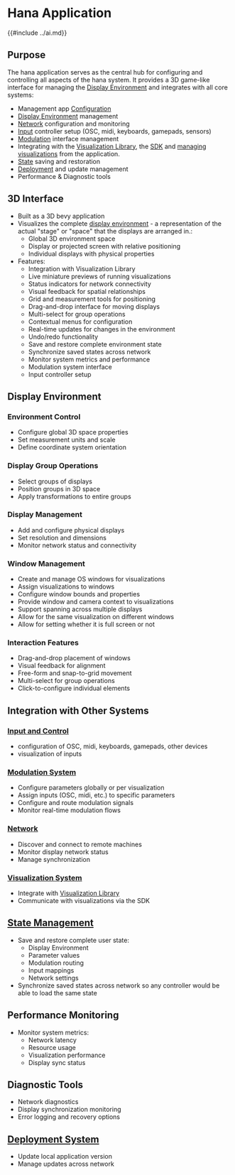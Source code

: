 # Hana Application
{{#include ../ai.md}}

## Purpose
The hana application serves as the central hub for configuring
and controlling all aspects of the hana system. It provides
a 3D game-like interface for managing the [Display Environment](environment_editor) and integrates with all core systems:
- Management app [Configuration](configuration.md)
- [Display Environment](environment_editor) management
- [Network](network.md) configuration and monitoring
- [Input](input.md) controller setup (OSC, midi, keyboards, gamepads, sensors)
- [Modulation](modulation.md) interface management
- Integrating with the [Visualization Library](visualization_library.md), the [SDK](visualization_sdk.md) and [managing visualizations](visualization_manager.md) from the application.
- [State](state.md) saving and restoration
- [Deployment](deployment.md) and update management
- Performance & Diagnostic tools
## 3D Interface
- Built as a 3D bevy application
- Visualizes the complete [display environment](environment_editor) - a representation of the actual "stage" or "space" that the displays are arranged in.:
    - Global 3D environment space
    - Display or projected screen with relative positioning
    - Individual displays with physical properties
- Features:
  - Integration with Visualization Library
  - Live miniature previews of running visualizations
  - Status indicators for network connectivity
  - Visual feedback for spatial relationships
  - Grid and measurement tools for positioning
  - Drag-and-drop interface for moving displays
  - Multi-select for group operations
  - Contextual menus for configuration
  - Real-time updates for changes in the environment
  - Undo/redo functionality
  - Save and restore complete environment state
  - Synchronize saved states across network
  - Monitor system metrics and performance
  - Modulation system interface
  - Input controller setup
## Display Environment
### Environment Control
- Configure global 3D space properties
- Set measurement units and scale
- Define coordinate system orientation
### Display Group Operations
- Select groups of displays
- Position groups in 3D space
- Apply transformations to entire groups
### Display Management
- Add and configure physical displays
- Set resolution and dimensions
- Monitor network status and connectivity
### Window Management
- Create and manage OS windows for visualizations
- Assign visualizations to windows
- Configure window bounds and properties
- Provide window and camera context to visualizations
- Support spanning across multiple displays
- Allow for the same visualization on different windows
- Allow for setting whether it is full screen or not
### Interaction Features
- Drag-and-drop placement of windows
- Visual feedback for alignment
- Free-form and snap-to-grid movement
- Multi-select for group operations
- Click-to-configure individual elements
## Integration with Other Systems
### [Input and Control](input.md)
- configuration of OSC, midi, keyboards, gamepads, other devices
- visualization of inputs
### [Modulation System](modulation.md)
- Configure parameters globally or per visualization
- Assign inputs (OSC, midi, etc.) to specific parameters
- Configure and route modulation signals
- Monitor real-time modulation flows
### [Network](network.md)
- Discover and connect to remote machines
- Monitor display network status
- Manage synchronization
### [Visualization System](visualization.md)
- Integrate with [Visualization Library](visualization_library.md)
- Communicate with visualizations via the SDK
## [State Management](state.md)
- Save and restore complete user state:
    - Display Environment
    - Parameter values
    - Modulation routing
    - Input mappings
    - Network settings
- Synchronize saved states across network so any controller would be able to load the same state
## Performance Monitoring
- Monitor system metrics:
    - Network latency
    - Resource usage
    - Visualization performance
    - Display sync status
## Diagnostic Tools
- Network diagnostics
- Display synchronization monitoring
- Error logging and recovery options
## [Deployment System](deployment.md)
- Update local application version
- Manage updates across network
